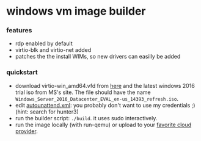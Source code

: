 # windows vm image builder


### features

* rdp enabled by default
* virtio-blk and virtio-net added
* patches the the install WIMs, so new drivers can easilly be added

### quickstart

* download virtio-win_amd64.vfd from [here](https://docs.fedoraproject.org/en-US/quick-docs/creating-windows-virtual-machines-using-virtio-drivers/) and the latest windows 2016 trial iso from MS's site. The file should have the name `Windows_Server_2016_Datacenter_EVAL_en-us_14393_refresh.iso`.
* edit [autounattend.xml](./autounattend-windows2016-trial.xml): you probably don't want to use my credentials ;) (hint: search for hunter3)
* run the builder script: `./build`. it uses sudo interactively.
* run the image locally (with run-qemu) or upload to your [favorite cloud provider](https://github.com/htr/do-image-uploader).


